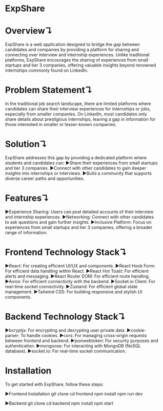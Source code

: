 # ExpShare

# Overview↴

ExpShare is a web application designed to bridge the gap between candidates and companies by providing a platform for sharing and connecting over interview and internship experiences. Unlike traditional platforms, ExpShare encourages the sharing of experiences from small startups and tier 3 companies, offering valuable insights beyond renowned internships commonly found on LinkedIn.

# Problem Statement↴

In the traditional job search landscape, there are limited platforms where candidates can share their interview experiences for internships or jobs, especially from smaller companies. On LinkedIn, most candidates only share details about prestigious internships, leaving a gap in information for those interested in smaller or lesser-known companies.

# Solution↴

ExpShare addresses this gap by providing a dedicated platform where students and candidates can:
▶Share their experiences from small startups and tier 3 companies.
▶Connect with other candidates to gain deeper insights into internships or interviews.
▶Build a community that supports diverse career paths and opportunities.

# Features↴

▶Experience Sharing: Users can post detailed accounts of their interview and internship experiences.
▶Networking: Connect with other candidates to ask questions and gain further insights.
▶Inclusive Platform: Focus on experiences from small startups and tier 3 companies, offering a broader range of information.

# Frontend Technology Stack↴

▶React: For creating efficient UI/UX and components.
▶React Hook Form: For efficient data handling within React.
▶React Hot Toast: For efficient alerts and messaging.
▶React Router DOM: For efficient route handling.
▶Axios: For efficient connectivity with the backend.
▶Socket.io Client: For real-time socket connectivity.
▶Zustand: For efficient global state management.
▶Tailwind CSS: For building responsive and stylish UI components.

# Backend Technology Stack↴

▶bcryptjs: For encrypting and decrypting user private data.
▶cookie-parser: To handle cookies.
▶cors: For managing cross-origin requests between frontend and backend.
▶jsonwebtoken: For security purposes and authentication.
▶mongoose: For interacting with MongoDB (NoSQL database).
▶socket.io: For real-time socket communication.

# Installation
To get started with ExpShare, follow these steps:

▶Frontend
Installation
git clone <frontend-repo-url>
cd frontend
npm install
npm run dev

▶Backend
git clone <backend-repo-url>
cd backend
npm install
npm start


